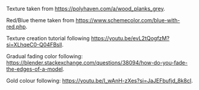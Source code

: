 
Texture taken from https://polyhaven.com/a/wood_planks_grey.

Red/Blue theme taken from https://www.schemecolor.com/blue-with-red.php.

Texture creation tutorial following https://youtu.be/evL2tQogfzM?si=XLhqeC0-Q04FBsll.

Gradual fading color following: https://blender.stackexchange.com/questions/38094/how-do-you-fade-the-edges-of-a-model.

Gold colour following: https://youtu.be/I_wAnH-zXes?si=JaJEFbufjd_8k8cI.
